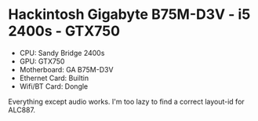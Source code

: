 # Hackintosh Gigabyte B75M-D3V - i5 2400s - GTX750

- CPU: Sandy Bridge 2400s
- GPU: GTX750
- Motherboard: GA B75M-D3V
- Ethernet Card: Builtin
- Wifi/BT Card: Dongle

Everything except audio works. I'm too lazy to find a correct layout-id for ALC887.
